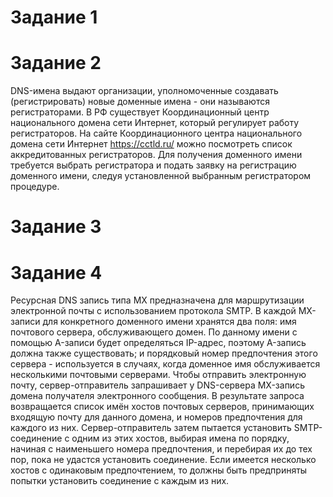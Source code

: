 # Задание 1
# Задание 2
DNS-имена выдают организации, уполномоченные создавать (регистрировать) новые доменные имена - они называются регистраторами.
В РФ существует Координационный центр национального домена сети Интернет, который регулирует работу регистраторов. На сайте Координационного центра национального домена сети Интернет https://cctld.ru/ можно посмотреть список аккредитованных регистраторов. Для получения доменного имени требуется выбрать регистратора и подать заявку на регистрацию доменного имени, следуя установленной выбранным регистратором процедуре.
# Задание 3
# Задание 4
Ресурсная DNS запись типа MX предназначена для маршрутизации электронной почты с использованием протокола SMTP. В каждой MX-записи для конкретного доменного имени 
хранятся два поля: имя почтового сервера, обслуживающего домен. По данному имени с помощью A-записи будет определяться IP-адрес, поэтому A-запись должна также 
существовать; и порядковый номер предпочтения этого сервера - используется в случаях, когда доменное имя обслуживается несколькими почтовыми серверами.
Чтобы отправить электронную почту, сервер-отправитель запрашивает у DNS-сервера MX-запись домена получателя электронного сообщения.
В результате запроса возвращается список имён хостов почтовых серверов, принимающих входящую почту для данного домена, и номеров предпочтения для каждого из них.
Сервер-отправитель затем пытается установить SMTP-соединение с одним из этих хостов, выбирая имена по порядку, начиная с наименьшего номера предпочтения,
и перебирая их до тех пор, пока не удастся установить соединение. Если имеется несколько хостов с одинаковым предпочтением, то должны быть предприняты попытки
установить соединение с каждым из них.
